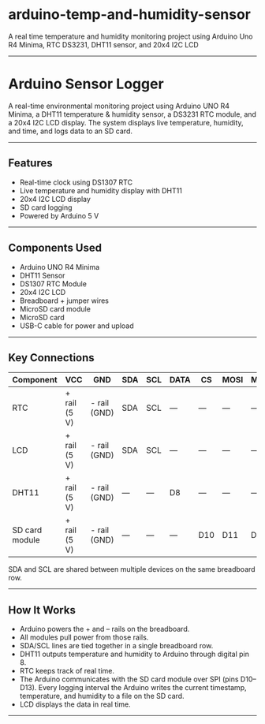 # arduino-temp-and-humidity-sensor
A real time temperature and humidity monitoring project using Arduino Uno R4 Minima, RTC DS3231, DHT11 sensor, and 20x4 I2C LCD

---

# Arduino Sensor Logger

A real-time environmental monitoring project using Arduino UNO R4 Minima, a DHT11 temperature & humidity sensor, a DS3231 RTC module, and a 20x4 I2C LCD display. The system displays live temperature, humidity, and time, and logs data to an SD card.

---

## Features
- Real-time clock using DS1307 RTC
- Live temperature and humidity display with DHT11
- 20x4 I2C LCD display
- SD card logging
- Powered by Arduino 5 V

---

## Components Used
- Arduino UNO R4 Minima
- DHT11 Sensor
- DS1307 RTC Module
- 20x4 I2C LCD
- Breadboard + jumper wires
- MicroSD card module
- MicroSD card
- USB-C cable for power and upload

---

## Key Connections

| Component | VCC | GND | SDA | SCL | DATA | CS | MOSI | MISO | SCK |
|-----------|-----|-----|-----|-----|------|----|------|------|-----|
| RTC       | + rail (5 V) | - rail (GND) | SDA | SCL | — | — | — | — | — |
| LCD       | + rail (5 V) | - rail (GND) | SDA | SCL | — | — | — | — | — |
| DHT11     | + rail (5 V) | - rail (GND) | — | — | D8 | — | — | — | — |
| SD card module | + rail (5 V) | - rail (GND) | — | — | — | D10 | D11 | D12 | D13 |

SDA and SCL are shared between multiple devices on the same breadboard row.

---

## How It Works
- Arduino powers the + and – rails on the breadboard.  
- All modules pull power from those rails.  
- SDA/SCL lines are tied together in a single breadboard row.  
- DHT11 outputs temperature and humidity to Arduino through digital pin 8.  
- RTC keeps track of real time.
- The Arduino communicates with the SD card module over SPI (pins D10–D13). Every logging interval the Arduino writes the current timestamp, temperature, and humidity to a file on the SD card.
- LCD displays the data in real time.

---
